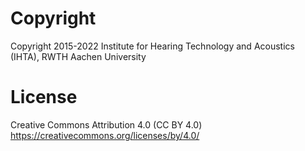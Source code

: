 # Copyright
Copyright 2015-2022 Institute for Hearing Technology and Acoustics (IHTA), RWTH Aachen University

# License
Creative Commons Attribution 4.0 (CC BY 4.0)
https://creativecommons.org/licenses/by/4.0/

